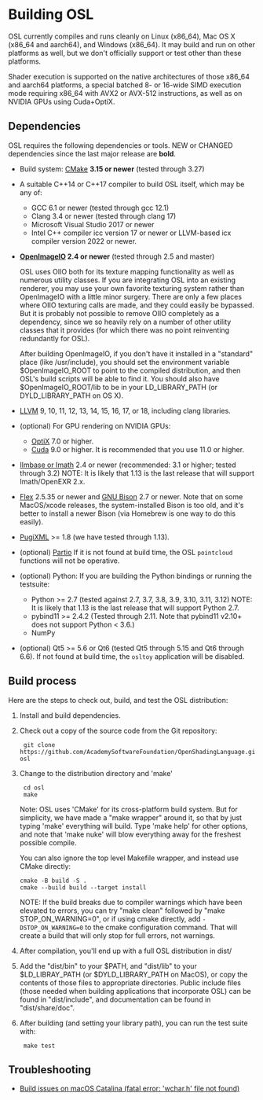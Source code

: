 <!-- SPDX-License-Identifier: CC-BY-4.0 -->
<!-- Copyright Contributors to the Open Shading Language Project. -->

Building OSL
============

OSL currently compiles and runs cleanly on Linux (x86_64), Mac OS X (x86_64
and aarch64), and Windows (x86_64). It may build and run on other platforms as
well, but we don't officially support or test other than these platforms.

Shader execution is supported on the native architectures of those x86_64 and
aarch64 platforms, a special batched 8- or 16-wide SIMD execution mode
requiring x86_64 with AVX2 or AVX-512 instructions, as well as on NVIDIA GPUs
using Cuda+OptiX.

Dependencies
------------

OSL requires the following dependencies or tools.
NEW or CHANGED dependencies since the last major release are **bold**.

* Build system: [CMake](https://cmake.org/) **3.15 or newer** (tested through 3.27)

* A suitable C++14 or C++17 compiler to build OSL itself, which may be any of:
   - GCC 6.1 or newer (tested through gcc 12.1)
   - Clang 3.4 or newer (tested through clang 17)
   - Microsoft Visual Studio 2017 or newer
   - Intel C++ compiler icc version 17 or newer or LLVM-based icx compiler
     version 2022 or newer.

* **[OpenImageIO](http://openimageio.org) 2.4 or newer** (tested through 2.5 and master)

    OSL uses OIIO both for its texture mapping functionality as well as
    numerous utility classes.  If you are integrating OSL into an existing
    renderer, you may use your own favorite texturing system rather than
    OpenImageIO with a little minor surgery.  There are only a few places
    where OIIO texturing calls are made, and they could easily be bypassed.
    But it is probably not possible to remove OIIO completely as a
    dependency, since we so heavily rely on a number of other utility classes
    that it provides (for which there was no point reinventing redundantly
    for OSL).

    After building OpenImageIO, if you don't have it installed in a
    "standard" place (like /usr/include), you should set the environment
    variable $OpenImageIO_ROOT to point to the compiled distribution, and
    then OSL's build scripts will be able to find it. You should also have
    $OpenImageIO_ROOT/lib to be in your LD_LIBRARY_PATH (or
    DYLD_LIBRARY_PATH on OS X).

* [LLVM](http://www.llvm.org) 9, 10, 11, 12, 13, 14, 15, 16, 17, or 18, including
  clang libraries.

* (optional) For GPU rendering on NVIDIA GPUs:
    * [OptiX](https://developer.nvidia.com/rtx/ray-tracing/optix) 7.0 or higher.
    * [Cuda](https://developer.nvidia.com/cuda-downloads) 9.0 or higher. It is
      recommended that you use 11.0 or higher.

* [Ilmbase or Imath](https://github.com/AcademySoftwareFoundation/Imath) 2.4
   or newer (recommended: 3.1 or higher; tested through 3.2)
   NOTE: It is likely that 1.13 is the last release that will support
   Imath/OpenEXR 2.x.
* [Flex](https://github.com/westes/flex) 2.5.35 or newer and
  [GNU Bison](https://www.gnu.org/software/bison/) 2.7 or newer.
  Note that on some MacOS/xcode releases, the system-installed Bison is too
  old, and it's better to install a newer Bison (via Homebrew is one way to
  do this easily).
* [PugiXML](http://pugixml.org/) >= 1.8 (we have tested through 1.13).
* (optional) [Partio](https://www.disneyanimation.com/technology/partio.html)
  If it is not found at build time, the OSL `pointcloud` functions will not
  be operative.
* (optional) Python: If you are building the Python bindings or running the
  testsuite:
    * Python >= 2.7 (tested against 2.7, 3.7, 3.8, 3.9, 3.10, 3.11, 3.12)
      NOTE: It is likely that 1.13 is the last release that will support
      Python 2.7.
    * pybind11 >= 2.4.2 (Tested through 2.11. Note that pybind11 v2.10+ does
      not support Python < 3.6.)
    * NumPy
* (optional) Qt5 >= 5.6 or Qt6 (tested Qt5 through 5.15 and Qt6 through 6.6).
  If not found at build time, the `osltoy` application will be disabled.



Build process
-------------

Here are the steps to check out, build, and test the OSL distribution:

1. Install and build dependencies.

2. Check out a copy of the source code from the Git repository:

        git clone https://github.com/AcademySoftwareFoundation/OpenShadingLanguage.git osl

3. Change to the distribution directory and 'make'

        cd osl
        make

   Note: OSL uses 'CMake' for its cross-platform build system.  But for
   simplicity, we have made a "make wrapper" around it, so that by just
   typing 'make' everything will build.  Type 'make help' for other
   options, and note that 'make nuke' will blow everything away for the
   freshest possible compile.

   You can also ignore the top level Makefile wrapper, and instead use
   CMake directly:

       cmake -B build -S .
       cmake --build build --target install

   NOTE: If the build breaks due to compiler warnings which have been elevated
   to errors, you can try "make clean" followed by "make STOP_ON_WARNING=0",
   or if using cmake directly, add `-DSTOP_ON_WARNING=0` to the cmake
   configuration command. That will create a build that will only stop for
   full errors, not warnings.

4. After compilation, you'll end up with a full OSL distribution in
   dist/

5. Add the "dist/bin" to your $PATH, and "dist/lib" to your
   $LD_LIBRAY_PATH (or $DYLD_LIBRARY_PATH on MacOS), or copy the contents
   of those files to appropriate directories.  Public include files
   (those needed when building applications that incorporate OSL)
   can be found in "dist/include", and documentation can be found
   in "dist/share/doc".

6. After building (and setting your library path), you can run the
   test suite with:

        make test

Troubleshooting
----------------

- [Build issues on macOS Catalina (fatal error: 'wchar.h' file not found)](https://github.com/AcademySoftwareFoundation/OpenShadingLanguage/issues/1055#issuecomment-581920327)
